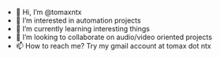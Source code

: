 - 👋 Hi, I’m @tomaxntx
- 👀 I’m interested in automation projects
- 🌱 I’m currently learning interesting things
- 💞️ I’m looking to collaborate on audio/video oriented projects
- 📫 How to reach me? Try my gmail account at tomax dot ntx

<!---
tomaxntx/tomaxntx is a ✨ special ✨ repository because its `README.md` (this file) appears on your GitHub profile.
You can click the Preview link to take a look at your changes.
--->
